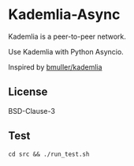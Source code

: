 # Kademlia-Async

Kademlia is a peer-to-peer network.

Use Kademlia with Python Asyncio.

Inspired by [bmuller/kademlia](https://github.com/bmuller/kademlia)

## License

BSD-Clause-3

## Test

    cd src && ./run_test.sh
